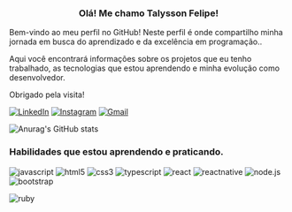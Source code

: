 <center>

### Olá! Me chamo Talysson Felipe!

</center>
  
Bem-vindo ao meu perfil no GitHub! Neste perfil é onde compartilho minha jornada em busca do aprendizado e da excelência em programação..

Aqui você encontrará informações sobre os projetos que eu tenho trabalhado, as tecnologias que estou aprendendo e minha evolução como desenvolvedor.

Obrigado pela visita!

[![LinkedIn](https://img.shields.io/badge/LinkedIn-0077B5?style=for-the-badge&logo=linkedin&logoColor=white)](https://www.linkedin.com/in/talysson-felipe-1451ab80/)
[![Instagram](https://img.shields.io/badge/Instagram-E4405F?style=for-the-badge&logo=instagram&logoColor=white)](https://www.instagram.com.br/otalyssonfelipe)
[![Gmail](https://img.shields.io/badge/Gmail-D14836?style=for-the-badge&logo=gmail&logoColor=white)](mailto:otalyssonfelipe@gmail.com)

![Anurag's GitHub stats](https://github-readme-stats.vercel.app/api?username=odevtalysson&show_icons=true&theme=dracula)

### Habilidades que estou aprendendo e praticando.

<img align="center" alt="javascript" src="https://img.shields.io/badge/JavaScript-F7DF1E?style=for-the-badge&logo=javascript&logoColor=black"/> <img align="center" alt="html5" src="https://img.shields.io/badge/HTML5-E34F26?style=for-the-badge&logo=html5&logoColor=white"/> <img align="center" alt="css3" src="https://img.shields.io/badge/CSS3-1572B6?style=for-the-badge&logo=css3&logoColor=white"/> <img align="center" alt="typescript" src="https://img.shields.io/badge/TypeScript-007ACC?style=for-the-badge&logo=typescript&logoColor=white"/> <img align="center" alt="react" src="https://img.shields.io/badge/React-20232A?style=for-the-badge&logo=react&logoColor=61DAFB"/> <img align="center" alt="reactnative" src="https://img.shields.io/badge/React_Native-20232A?style=for-the-badge&logo=react&logoColor=61DAFB"/> <img align="center" alt="node.js" src="https://img.shields.io/badge/Node.js-43853D?style=for-the-badge&logo=node.js&logoColor=white"/> <img align="center" alt="bootstrap" src="https://img.shields.io/badge/Bootstrap-563D7C?style=for-the-badge&logo=bootstrap&logoColor=white"/> 

<img align="center" alt="ruby" src="https://img.shields.io/badge/Ruby-CC342D?style=for-the-badge&logo=ruby&logoColor=white"/> 
  <div/>
